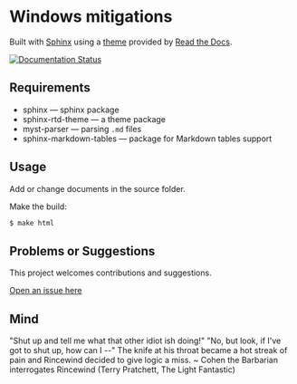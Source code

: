 # Windows mitigations

Built with [Sphinx](https://www.sphinx-doc.org) using a [theme](https://github.com/readthedocs/sphinx_rtd_theme) provided
by [Read the Docs](https://readthedocs.org/).

[![Documentation Status](https://readthedocs.org/projects/blue-windows/badge/?version=latest)](https://blue.tymyrddin.dev/projects/windows/en/latest/?badge=latest)

## Requirements

* sphinx — sphinx package
* sphinx-rtd-theme — a theme package
* myst-parser — parsing `.md` files
* sphinx-markdown-tables — package for Markdown tables support

## Usage

Add or change documents in the source folder.

Make the build:
```bash
$ make html
```

## Problems or Suggestions

This project welcomes contributions and suggestions. 

[Open an issue here](https://github.com/tymyrddin/blue-windows/issues)

## Mind

"Shut up and tell me what that other idiot ish doing!" "No, but look, if I've got to shut up, how can I --" The knife at his throat became a hot streak of pain and Rincewind decided to give logic a miss. ~ Cohen the Barbarian interrogates Rincewind (Terry Pratchett, The Light Fantastic)
